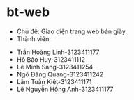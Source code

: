 # bt-web 
- Chủ đề: Giao diện trang web bán giày.
- Thành viên:
+ Trần Hoàng Linh-3123411177
+ Hồ Bảo Huy-3123411112
+ Lê Minh Sang-3123411254
+ Ngô Đăng Quang-3123411242
+ Lâm Tuấn Kiệt-3123411171
+ Lê Nguyễn Hồng Anh-3123411177 
